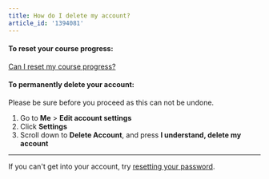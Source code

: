 ```yaml
---
title: How do I delete my account?
article_id: '1394081'
---
```


#### To reset your course progress:

[Can I reset my course progress?](http://help.codecademy.com/customer/portal/articles/1397046-can-i-reset-my-course-progress-)

#### To permanently delete your account:

Please be sure before you proceed as this can not be undone.

1. Go to **Me** > **Edit account settings**
2. Click **Settings**
3. Scroll down to **Delete Account**, and press **I understand, delete my account**

----

If you can't get into your account, try [resetting your password](http://www.codecademy.com/secret/new).
